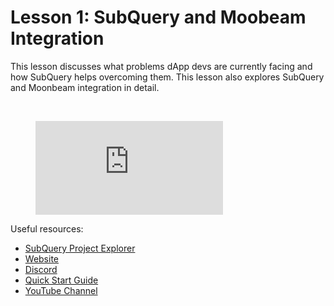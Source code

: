 # Lesson 1: SubQuery and Moobeam Integration

This lesson discusses what problems dApp devs are currently facing and how SubQuery helps overcoming them. This lesson also explores SubQuery and Moonbeam integration in detail. 

<br/>
<figure class="video_container">
  <iframe src="https://www.youtube.com/embed/ca1-Z9JRxd8" frameborder="0" allowfullscreen="true"></iframe>
</figure>

Useful resources:

- [SubQuery Project Explorer](https://explorer.subquery.network/)
- [Website](https://subquery.network/)
- [Discord](https://discord.com/invite/subquery)
- [Quick Start Guide](../../quickstart/quickstart.md)
- [YouTube Channel](https://www.youtube.com/c/SubQueryNetwork)